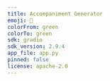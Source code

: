 ```yaml
---
title: Accompaniment Generator
emoji: 🚀
colorFrom: green
colorTo: green
sdk: gradio
sdk_version: 2.9.4
app_file: app.py
pinned: false
license: apache-2.0
---
```

